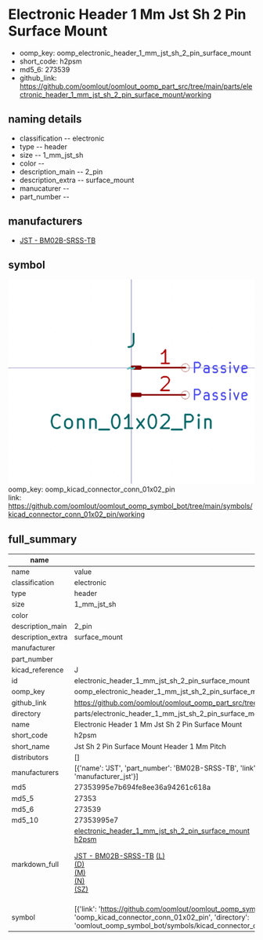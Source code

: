 # Electronic Header 1 Mm Jst Sh 2 Pin Surface Mount

  
* oomp_key: oomp_electronic_header_1_mm_jst_sh_2_pin_surface_mount 
* short_code: h2psm
* md5_6: 273539  
* github_link: https://github.com/oomlout/oomlout_oomp_part_src/tree/main/parts/electronic_header_1_mm_jst_sh_2_pin_surface_mount/working  
## naming details
* classification -- electronic
* type -- header
* size -- 1_mm_jst_sh
* color -- 
* description_main -- 2_pin
* description_extra -- surface_mount
* manucaturer -- 
* part_number -- 


## manufacturers
* [JST - BM02B-SRSS-TB](https://www.jst-mfg.com/product/index.php?series=231)  

## symbol

![](symbol/0/working/working_600.png)  
oomp_key: oomp_kicad_connector_conn_01x02_pin  
link: https://github.com/oomlout/oomlout_oomp_symbol_bot/tree/main/symbols/kicad_connector_conn_01x02_pin/working  


## full_summary
| name | value | 
| --- | --- | 
| name | value | 
| classification | electronic | 
| type | header | 
| size | 1_mm_jst_sh | 
| color |  | 
| description_main | 2_pin | 
| description_extra | surface_mount | 
| manufacturer |  | 
| part_number |  | 
| kicad_reference | J | 
| id | electronic_header_1_mm_jst_sh_2_pin_surface_mount | 
| oomp_key | oomp_electronic_header_1_mm_jst_sh_2_pin_surface_mount | 
| github_link | https://github.com/oomlout/oomlout_oomp_part_src/tree/main/parts/electronic_header_1_mm_jst_sh_2_pin_surface_mount/working | 
| directory | parts/electronic_header_1_mm_jst_sh_2_pin_surface_mount | 
| name | Electronic Header 1 Mm Jst Sh 2 Pin Surface Mount | 
| short_code | h2psm | 
| short_name | Jst Sh 2 Pin Surface Mount Header 1 Mm Pitch | 
| distributors | [] | 
| manufacturers | [{'name': 'JST', 'part_number': 'BM02B-SRSS-TB', 'link': 'https://www.jst-mfg.com/product/index.php?series=231', 'id': 'manufacturer_jst'}] | 
| md5 | 27353995e7b694fe8ee36a94261c618a | 
| md5_5 | 27353 | 
| md5_6 | 273539 | 
| md5_10 | 27353995e7 | 
| markdown_full | [electronic_header_1_mm_jst_sh_2_pin_surface_mount](https://github.com/oomlout/oomlout_oomp_part_src/tree/main/parts/electronic_header_1_mm_jst_sh_2_pin_surface_mount/working)<br>[h2psm](https://github.com/oomlout/oomlout_oomp_part_src/tree/main/parts/electronic_header_1_mm_jst_sh_2_pin_surface_mount/working)<br><br>[JST - BM02B-SRSS-TB](https://www.jst-mfg.com/product/index.php?series=231) [(L)<br>](https://www.lcsc.com/search?q=BM02B-SRSS-TB)[(D)<br>](https://www.digikey.com/en/products?,keywords=BM02B-SRSS-TB)[(M)<br>](https://www.mouser.com/Search/Refine?Keyword=BM02B-SRSS-TB)[(N)<br>](https://www.newark.com/search?st=BM02B-SRSS-TB)[(SZ)<br>](https://so.szlcsc.com/global.html?k=BM02B-SRSS-TB)<br> | 
| symbol | [{'link': 'https://github.com/oomlout/oomlout_oomp_symbol_bot/tree/main/symbols/kicad_connector_conn_01x02_pin', 'oomp_key': 'oomp_kicad_connector_conn_01x02_pin', 'directory': 'oomlout_oomp_symbol_bot/symbols/kicad_connector_conn_01x02_pin//working/working.kicad_sym'}] | 
